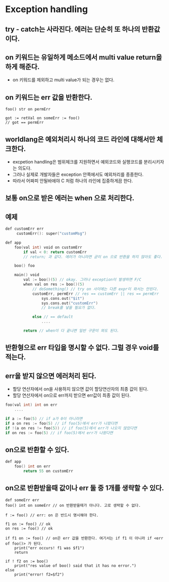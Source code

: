 # Exception handling

## try - catch는 사라진다. 에러는 단순히 또 하나의 반환값이다.

## on 키워드는 유일하게 메소드에서 multi value return을 하게 해준다.
* on 키워드를 제외하고 multi value가 되는 경우는 없다.

## on 키워드는 err 값을 반환한다.
```namu
foo() str on permErr

got := retVal on someErr := foo()
// got == permErr
```

## worldlang은 예외처리시 하나의 코드 라인에 대해서만 체크한다.
* excpetion handling은 범위체크를 지원하면서 예외코드와 실행코드를 분리시키자는 의도다.
* 그러나 실제로 개발자들은 exception 안쪽에서도 예외처리를 종종한다.
* 따라서 어짜피 안될바에야 C 처럼 하나의 라인에 집중하게끔 한다.

## 보통 on으로 받은 에러는 when 으로 처리한다.

## 예제
```go
def customErr err
     customErr(): super("customMsg")

def app
    foo(val int) void on customErr
        if val < 0: return customErr
        // return; 과 같다. 에러가 아니라면 굳이 on 으로 반환을 하지 않아도 좋다.

    boo() foo

    main() void
        val := boo()(5) // okay. 그러나 exception이 발생하면 F/C
        when val on res := boo()(5)
            // doSomething() // try on 사이에는 다른 expr이 와서는 안된다.
            customErr, permErr // res == customErr || res == permErr
                sys.cons.out("$it")
                sys.cons.out("customErr")
                // break를 넣을 필요가 없다.

            else // == default
                ....

        return // when이 다 끝나면 일반 구문이 와도 된다.
```

## 반환형으로 err 타입을 명시할 수 없다. 그럴 경우 void를 적는다.

## err을 받지 않으면 에러처리 된다.
* 할당 연산자에서 on을 사용하지 않으면 값이 할당연산자의 최종 값이 된다.
* 할당 연산자에서 on으로 err까지 받으면 err값이 최종 값이 된다.

```go
foo(val int) int on err
    ....

if a := foo(5) // if a가 0이 아니라면
if a on res := foo(5) // if foo(5)에서 err가 나왔다면
if !(a on res != foo(5)) // if foo(5)에서 err가 나오지 않았다면
if on res := foo(5) // if foo(5)에서 err가 나왔다면
```

## on으로 반환할 수 있다.
```go
def app
    foo() int on err
        return 55 on customErr
```

## on으로 반환받을때 값이나 err 둘 중 1개를 생략할 수 있다.
```namu
def someErr err
foo() int on someErr // on 반환받을때가 아니다. 고로 생략할 수 없다.

f := foo() // err: on 은 반드시 명시해야 한다.

f1 on := foo() // ok
on res := foo() // ok

if f1 on := foo() // on은 err 값을 반환한다. 여기서는 if f1 이 아니라 if <err of foo()> 가 된다.
    print("err occurs! f1 was $f1")
    return

if ! f2 on := boo()
    print("res value of boo() said that it has no error.")
else
    print("error! f2=$f2")
```
